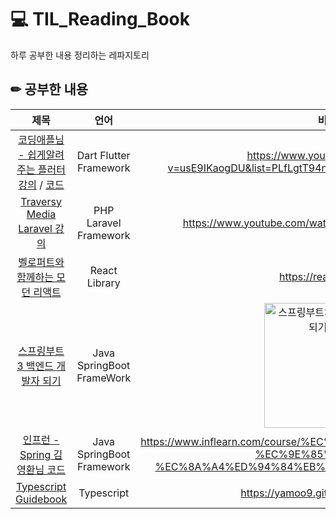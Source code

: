 # 💻 TIL_Reading_Book
하루 공부한 내용 정리하는 레파지토리

## ✏ 공부한 내용
| 제목 | 언어 | 비고 |
| :-------: | :------: | :-----: |
| [코딩애플님 - 쉽게알려주는 플러터 강의](https://github.com/MsEmily1020/TIL/tree/main/App/Flutter) / [코드](https://github.com/hyeseung12/TIL/tree/main/App/Flutter/%EC%BD%94%EB%94%A9%EC%95%A0%ED%94%8C-%EC%BD%94%EB%93%9C) | Dart Flutter Framework | https://www.youtube.com/watch?v=usE9IKaogDU&list=PLfLgtT94nNq1izG4R2WDN517iPX4WXH3C |
| [Traversy Media Laravel 강의](https://github.com/MsEmily1020/TIL_Reading_Book/tree/main/PHP/Traversy%20Media%20Laravel%20%EA%B0%95%EC%9D%98) | PHP Laravel Framework | https://www.youtube.com/watch?v=MYyJ4PuL4pY&t=4910s |
| [벨로퍼트와 함께하는 모던 리액트](https://github.com/hyeseung12/TIL/tree/main/React/vlpt) | React Library | https://react.vlpt.us/ |
| [스프링부트 3 백엔드 개발자 되기](https://github.com/MsEmily1020/TIL_Reading_Book/tree/main/Spring/%EC%8A%A4%ED%94%84%EB%A7%81%EB%B6%80%ED%8A%B8%203%20%EB%B0%B1%EC%97%94%EB%93%9C%20%EA%B0%9C%EB%B0%9C%EC%9E%90%20%EB%90%98%EA%B8%B0) | Java SpringBoot FrameWork | <img width="200" alt="스프링부트3백엔드개발자되기사진" src="https://github.com/MsEmily1020/TIL_Reading_Book/assets/121646949/dc820e2f-54a5-4a69-a8df-3fabf51af6b6"> |
| [인프런 - Spring 김영환님 코드](https://github.com/hyeseung12/TIL/tree/main/Spring/%EC%9D%B8%ED%94%84%EB%9F%B0-%EA%B9%80%EC%98%81%ED%99%98%EB%8B%98%EC%BD%94%EB%93%9C) | Java SpringBoot Framework | https://www.inflearn.com/course/%EC%8A%A4%ED%94%84%EB%A7%81-%EC%9E%85%EB%AC%B8-%EC%8A%A4%ED%94%84%EB%A7%81%EB%B6%80%ED%8A%B8|
| [Typescript Guidebook](https://github.com/hyeseung12/TIL/tree/main/Typescript/yamoo9.gitbook) | Typescript | https://yamoo9.gitbook.io/typescript |

